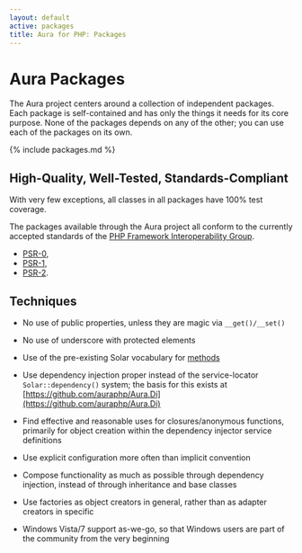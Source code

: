 ```yaml
---
layout: default
active: packages
title: Aura for PHP: Packages
---
```


Aura Packages
=============

The Aura project centers around a collection of independent packages. Each
package is self-contained and has only the things it needs for its core
purpose. None of the packages depends on any of the other; you can use each of
the packages on its own.

{% include packages.md %}


High-Quality, Well-Tested, Standards-Compliant
----------------------------------------------

With very few exceptions, all classes in all packages have 100% test coverage.

The packages available through the Aura project all conform to the currently
accepted standards of the [PHP Framework Interoperability Group](http://www.php-fig.org/).

- [PSR-0](https://github.com/php-fig/fig-standards/blob/master/accepted/PSR-0.md),
- [PSR-1](https://github.com/php-fig/fig-standards/blob/master/accepted/PSR-1-basic-coding-standard.md), 
- [PSR-2](https://github.com/php-fig/fig-standards/blob/master/accepted/PSR-2-coding-style-guide.md).


Techniques
----------

- No use of public properties, unless they are magic via `__get()/__set()`

- No use of underscore with protected elements

- Use of the pre-existing Solar vocabulary for
  [methods](http://solarphp.com/manual/appendix-standards.naming.methods)

- Use dependency injection proper instead of the service-locator
  `Solar::dependency()` system; the basis for this exists at
  [https://github.com/auraphp/Aura.Di](https://github.com/auraphp/Aura.Di)

- Find effective and reasonable uses for closures/anonymous functions,
  primarily for object creation within the dependency injector service
  definitions

- Use explicit configuration more often than implicit convention

- Compose functionality as much as possible through dependency injection,
  instead of through inheritance and base classes

- Use factories as object creators in general, rather than as adapter creators
  in specific

- Windows Vista/7 support as-we-go, so that Windows users are part of the
  community from the very beginning
